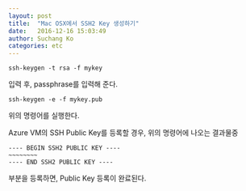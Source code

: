 ```yaml
---
layout: post
title:  "Mac OSX에서 SSH2 Key 생성하기"		
date:   2016-12-16 15:03:49		
author: Suchang Ko		
categories: etc
---
```


`ssh-keygen -t rsa -f mykey`

입력 후, passphrase를 입력해 준다.

`ssh-keygen -e -f mykey.pub`

위의 명령어를 실행한다.

Azure VM의 SSH Public Key를 등록할 경우, 위의 명령어에 나오는 결과물중

	---- BEGIN SSH2 PUBLIC KEY ----
	~~~~~~~~
	---- END SSH2 PUBLIC KEY ----

부분을 등록하면, Public Key 등록이 완료된다.
